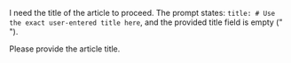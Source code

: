 I need the title of the article to proceed. The prompt states: `title: # Use the exact user-entered title here`, and the provided title field is empty (" ").

Please provide the article title.